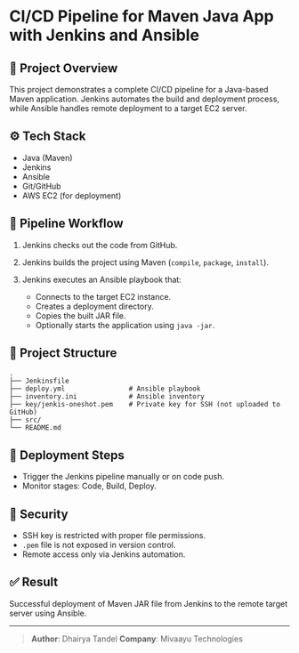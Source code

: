 # CI/CD Pipeline for Maven Java App with Jenkins and Ansible

## 📌 Project Overview

This project demonstrates a complete CI/CD pipeline for a Java-based Maven application. Jenkins automates the build and deployment process, while Ansible handles remote deployment to a target EC2 server.

## ⚙️ Tech Stack

* Java (Maven)
* Jenkins
* Ansible
* Git/GitHub
* AWS EC2 (for deployment)

## 💠 Pipeline Workflow

1. Jenkins checks out the code from GitHub.
2. Jenkins builds the project using Maven (`compile`, `package`, `install`).
3. Jenkins executes an Ansible playbook that:

   * Connects to the target EC2 instance.
   * Creates a deployment directory.
   * Copies the built JAR file.
   * Optionally starts the application using `java -jar`.

## 📂 Project Structure

```
.
├── Jenkinsfile
├── deploy.yml                # Ansible playbook
├── inventory.ini             # Ansible inventory
├── key/jenkis-oneshot.pem    # Private key for SSH (not uploaded to GitHub)
├── src/
└── README.md
```

## 🚀 Deployment Steps

* Trigger the Jenkins pipeline manually or on code push.
* Monitor stages:   Code,
                    Build,
                    Deploy.

## 🔐 Security

* SSH key is restricted with proper file permissions.
* `.pem` file is not exposed in version control.
* Remote access only via Jenkins automation.

## ✅ Result

Successful deployment of Maven JAR file from Jenkins to the remote target server using Ansible.

---

> **Author**: Dhairya Tandel
> **Company**: Mivaayu Technologies
